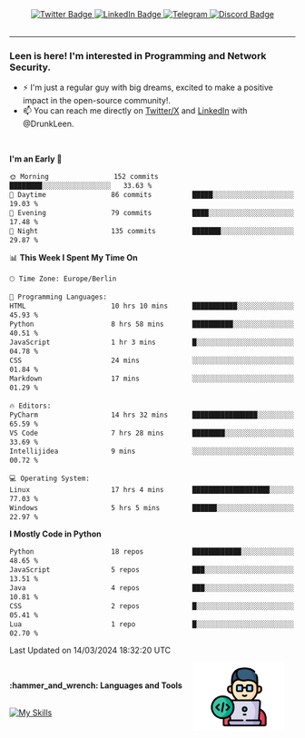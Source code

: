 <div id="badges" align="center">
  <a href="https://twitter.com/DrunkLeen">
    <img src="https://img.shields.io/badge/Twitter-blue?style=for-the-badge&logo=twitter&logoColor=white" alt="Twitter Badge"/>
  </a>
  <a href="https://www.instagram.com/reza.df.x">  
    <img src="https://img.shields.io/badge/LinkedIn-skyblue?style=for-the-badge&logo=LinkedIn&logoColor=black" alt="LinkedIn Badge"/>
  </a>
  <a href="http://telegram.me/rezadfx">
    <img src="https://img.shields.io/badge/Telegram-white?style=for-the-badge&logo=telegram&logoColor=blue" alt=Telegram Badge"/>
  </a>
  <a href="https://twitter.com/DrunkLeen">
    <img src="https://img.shields.io/badge/Discord-gray?style=for-the-badge&logo=discord&logoColor=white" alt="Discord Badge"/>
  </a>
  <br>
  <img src="https://komarev.com/ghpvc/?username=drunkleen&style=flat-square&color=red" alt=""/>
</div>


---


### <summary><b> Leen is here! I'm interested in Programming and Network Security.</b></summary>

- :zap: I'm just a regular guy with big dreams, excited to make a positive impact in the open-source community!.
- :mailbox: You can reach me directly on [Twitter/X](https://twitter.com/DrunkLeen) and [LinkedIn](https://www.linkedin.com/in/drunkleen/) with @DrunkLeen.

<br>

<!-- <details>
<summary><b>:gear: &nbsp;Git statistics</b></summary>
<br>

[![Top Langs](https://github-readme-stats.vercel.app/api/top-langs/?username=drunkleen&layout=compact&theme=github_dark#gh-dark-mode-only)](https://github.com/drunkleen/github-readme-stats)
[![Top Langs](https://github-readme-stats.vercel.app/api/top-langs/?username=drunkleen&layout=compact&theme=vue#gh-light-mode-only)](https://github.com/drunkleen/github-readme-stats)
[![DrunkLeen's GitHub stats-Dark](https://github-readme-stats.vercel.app/api?username=drunkleen&show_icons=true&theme=github_dark#gh-dark-mode-only)](https://github.com/drunkleen/)
[![DrunkLeen's GitHub stats-Light](https://github-readme-stats.vercel.app/api?username=drunkleen&show_icons=true&theme=vue#gh-light-mode-only)](https://github.com/drunkleen/github-readme-stats)
[![willianrod's wakatime stats](https://github-readme-stats.vercel.app/api/wakatime?username=drunkleen&theme=github_dark#gh-dark-mode-only)](https://github.com/drunkleen/github-readme-stats)
[![willianrod's wakatime stats](https://github-readme-stats.vercel.app/api/wakatime?username=drunkleen&layout=compact&theme=vue#gh-light-mode-only)](https://github.com/drunkleen/github-readme-stats)

</details> -->


<!--START_SECTION:waka-->
**I'm an Early 🐤** 

```text
🌞 Morning                152 commits         ████████░░░░░░░░░░░░░░░░░   33.63 % 
🌆 Daytime                86 commits          █████░░░░░░░░░░░░░░░░░░░░   19.03 % 
🌃 Evening                79 commits          ████░░░░░░░░░░░░░░░░░░░░░   17.48 % 
🌙 Night                  135 commits         ███████░░░░░░░░░░░░░░░░░░   29.87 % 
```


📊 **This Week I Spent My Time On** 

```text
🕑︎ Time Zone: Europe/Berlin

💬 Programming Languages: 
HTML                     10 hrs 10 mins      ███████████░░░░░░░░░░░░░░   45.93 % 
Python                   8 hrs 58 mins       ██████████░░░░░░░░░░░░░░░   40.51 % 
JavaScript               1 hr 3 mins         █░░░░░░░░░░░░░░░░░░░░░░░░   04.78 % 
CSS                      24 mins             ░░░░░░░░░░░░░░░░░░░░░░░░░   01.84 % 
Markdown                 17 mins             ░░░░░░░░░░░░░░░░░░░░░░░░░   01.29 % 

🔥 Editors: 
PyCharm                  14 hrs 32 mins      ████████████████░░░░░░░░░   65.59 % 
VS Code                  7 hrs 28 mins       ████████░░░░░░░░░░░░░░░░░   33.69 % 
Intellijidea             9 mins              ░░░░░░░░░░░░░░░░░░░░░░░░░   00.72 % 

💻 Operating System: 
Linux                    17 hrs 4 mins       ███████████████████░░░░░░   77.03 % 
Windows                  5 hrs 5 mins        ██████░░░░░░░░░░░░░░░░░░░   22.97 % 
```

**I Mostly Code in Python** 

```text
Python                   18 repos            ████████████░░░░░░░░░░░░░   48.65 % 
JavaScript               5 repos             ███░░░░░░░░░░░░░░░░░░░░░░   13.51 % 
Java                     4 repos             ███░░░░░░░░░░░░░░░░░░░░░░   10.81 % 
CSS                      2 repos             █░░░░░░░░░░░░░░░░░░░░░░░░   05.41 % 
Lua                      1 repo              █░░░░░░░░░░░░░░░░░░░░░░░░   02.70 % 
```




 Last Updated on 14/03/2024 18:32:20 UTC
<!--END_SECTION:waka-->

<img align='right' height='120' style="margin-right:20px" src='assets/img/programmer.png' alt='Programmer'>


<p align="center">
<br>



 <summary><b>:hammer_and_wrench: Languages and Tools</b></summary><br>
<p align="center">

[![My Skills](https://skillicons.dev/icons?i=git,github,python,fastapi,django,flask,linux,stackoverflow,vscode,idea,java,spring,postgres,postman,ps,ae,pr,au&perline=9)](https://github.com/drunkleen/)

